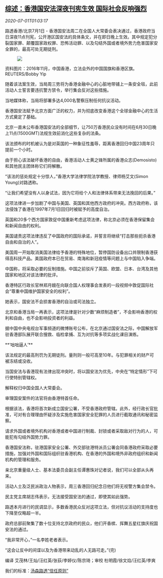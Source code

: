 <!--1593566594000-->
[综述：香港国安法深夜刊宪生效 国际社会反响强烈](https://cn.reuters.com/article/hk-legislations-0701-wrapup-idCNKBS2423YU)
------

<div><i>2020-07-01T01:03:17</i></div><div class="StandardArticleBody_body"><p>路透香港/北京7月1日 - 香港国安法周二在全国人大常委会表决通过，香港政府当日深夜11点刊宪，公开港区国安法的具体条文，并在即日晚上生效。其中规定犯分裂国家罪、颠覆国家政权罪、恐怖活动罪、以及勾结外国或者境外势力危害国家安全罪的，最高可处无期徒刑。 </p><div class="PrimaryAsset_container"><div class="Image_container" tabindex="-1"><figure class="Image_zoom" style="padding-bottom:"><div class="LazyImage_container LazyImage_dark" style="background-image:none"><img src="//s2.reutersmedia.net/resources/r/?m=02&amp;d=20200701&amp;t=2&amp;i=1524209252&amp;r=LYNXMPEG602ED&amp;w=600" aria-label="资料图片：2016年11月，中国香港，立法会外的中国国旗和香港区旗。REUTERS/Bobby Yip"/><div class="LazyImage_image LazyImage_fallback" style="background-image:url(//s2.reutersmedia.net/resources/r/?m=02&amp;d=20200701&amp;t=2&amp;i=1524209252&amp;r=LYNXMPEG602ED&amp;w=600);background-position:center center;background-color:inherit"></div></div><div class="Image_expand-button" aria-label="Expand Image Slideshow" role="button" tabindex="0"></div></figure><figcaption><div class="Image_caption"><span>资料图片：2016年11月，中国香港，立法会外的中国国旗和香港区旗。REUTERS/Bobby Yip</span></div></figcaption></div></div><p>随着该法案生效，当局周三势将为香港金融中心的心脏地带铺上一条安全毯，此前活动人士誓言要违抗警方禁令，举行集会反对这些措施。 </p><p>当地媒体称，当局将部署多达4,000名警察压制任何抗议活动。 </p><p>香港国安法赋予北京方面广泛的权力，并为彻底改变香港这个全球金融中心的生活方式奠定了基础。 </p><p>北京一直未公布香港国安法的全部细节，让750万香港民众没有时间在6月30日晚上11点(1500GMT)法规生效前消化这些复杂的法条。 </p><p>该法颁布的时机被认为是对英国的一种象征性羞辱，距离香港回归中国23周年只提前一个小时。 </p><p>由于担心该法破坏香港的自由，香港活动人士黄之锋所属的香港众志(Demosisto)和其他民主团体称它们将解散。 </p><p>“该法的惩处规定十分惊人，”香港大学法律学院法学教授、律师杨艾文(Simon Young)对路透称。 </p><p>“让我们希望没有人以身试法，因为它将给个人和法律体系带来无法挽回的后果。” </p><p>这项法律进一步加剧了中国与美国、英国和其他西方政府的冲突。西方政府称，该法侵蚀了香港在1997年7月1日回归时被赋予的高度自治。 </p><p>英国和20多个西方国家敦促中国重新考虑这项法律，称北京必须在香港保留集会和新闻自由的权利。 </p><p>美国谴责这项法律违反了中国政府的国际承诺，并誓言将继续“打击那些扼杀香港自由和自治的人”。 </p><p>美国周一开始取消美国法律给予香港的特殊地位，暂停国防设备出口并限制香港获得高科技产品。美国政府本已在贸易、南海和新冠疫情等问题上与中国陷入争端。 </p><p>中国称，将采取必要的反制措施。中国之前驳斥了英国、欧盟、日本、台湾及其他国家和地区对该法律的批评。 </p><p>香港特区行政长官林郑月娥在向联合国人权理事会发表的一段视频中敦促国际社会“尊重中国维护国家安全的权利”。 </p><p>她表示，国安法不会损害香港的自治或司法独立。 </p><p>北京和香港当局一再表示，这项法律是针对少数“麻烦制造者”，不会影响香港的权利和自由，也不会影响投资者的利益。 </p><p>据中国中央电视台军事频道的微博账号公布，在北京通过国安法之际，中国解放军驻香港部队展开联合搜救、临检拿捕、互为对抗等多项实战化课目演练。 </p><p>**‘咄咄逼人’** </p><p>该法规定的最高刑罚为无期徒刑。量刑则一般可高至10年。与犯罪相关的财产可被冻结或没收。 </p><p>当国安法与香港现有法律出现冲突时，将以国安法为优先，中央在“特定情形”下可行使特别管辖权。 </p><p>解释权归中国全国人大常委会。 </p><p>审理国安案件的法官将由香港特首任命。 </p><p>根据该法，香港将首次新成立国安公署，不受香港政府管辖。此外，经行政长官批准，可对有合理理由怀疑涉及实施危害国家安全犯罪的人员进行截取通讯和秘密监察。 </p><p>请求外国或者境外机构对香港或者中国进行制裁、封锁或者采取敌对行为的人，可能犯有勾结外国势力罪。 </p><p>香港国安法称，驻港国家安全公署、外交部驻港特派员公署会同香港政府采取必要措施，加强对外国和国际组织驻香港机构、在香港的外国和境外非政府组织和新闻机构的管理和服务。 </p><p>亲北京重量级人士、基本法委员会副主任谭惠珠对记者说，我们可以全部从头再来。  </p><p>活动人士及泛民派政治人物表示，周三香港回归纪念日他们将无视警方集会禁令。 </p><p>民主党主席胡志伟表示，无法接受国安法的通过，即使其如此强势。 </p><p>路透本月进行的民调显示，多数香港民众反对这项立法，但对抗议活动的支持度也下降至仅略超一半。 </p><p>政府总部前聚集了数十位支持北京政府的民众，他们开香槟、挥舞五星红旗庆祝国安法的通过。 </p><p>“我非常开心，”一名李姓老者表示。 </p><p>“这会让反中的间谍以及为香港带来动乱的人无路可走。”(完) </p><div class="Attribution_container"><div class="Attribution_attribution"><p class="Attribution_content">编译 艾茂林/王灿/汪红英/张荻/李婷仪/陈宗琦；审校 杜明霞/徐文焰/汪红英/李爽 </p></div></div><div class="StandardArticleBody_trustBadgeContainer"><span class="StandardArticleBody_trustBadgeTitle">我们的标准：</span><span class="trustBadgeUrl"><a href="https://www.thomsonreuters.cn/content/dam/openweb/documents/pdf/china/brochures/about-us-1.pdf">汤森路透“信任原则”</a></span></div></div>
